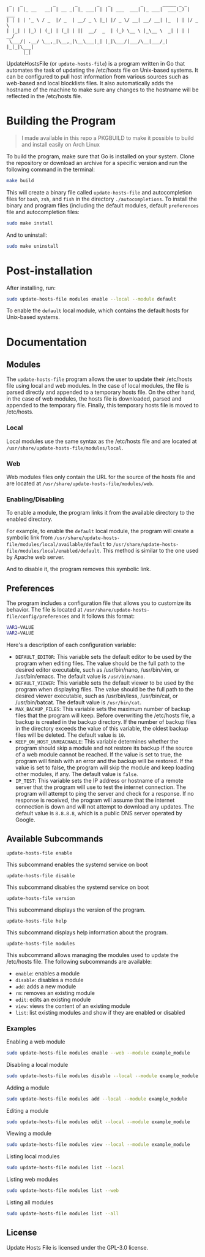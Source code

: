 ```
 _   _           _       _       _   _           _       _____ _ _
| | | |_ __   __| | __ _| |_ ___| | | | ___  ___| |_ ___|  ___(_) | ___
| | | | '_ \ / _  |/ _  | __/ _ \ |_| |/ _ \/ __| __/ __| |_  | | |/ _ \
| |_| | |_) | (_| | (_| | ||  __/  _  | (_) \__ \ |_\__ \  _| | | |  __/
 \___/| .__/ \__,_|\__,_|\__\___|_| |_|\___/|___/\__|___/_|   |_|_|\___|
      |_|
```

UpdateHostsFile (or `update-hosts-file`) is a program written in Go that automates the task of updating the /etc/hosts file on Unix-based systems. It can be configured to pull host information from various sources such as web-based and local blocklists files. It also automatically adds the hostname of the machine to make sure any changes to the hostname will be reflected in the /etc/hosts file.

# Building the Program

> I made available in this repo a PKGBUILD to make it possible to build and install easily on Arch Linux

To build the program, make sure that Go is installed on your system. Clone the repository or download an archive for a specific version and run the following command in the terminal:

```bash
make build
```

This will create a binary file called `update-hosts-file` and autocompletion files for `bash`, `zsh`, and `fish` in the directory `./autocompletions`. To install the binary and program files (including the default modules, default `preferences` file and autocompletion files:

```bash
sudo make install
```

And to uninstall:

```bash
sudo make uninstall
```

# Post-installation

After installing, run:

```bash
sudo update-hosts-file modules enable --local --module default
```

To enable the `default` local module, which contains the default hosts for Unix-based systems.

# Documentation

## Modules

The `update-hosts-file` program allows the user to update their /etc/hosts file using local and web modules. In the case of local modules, the file is parsed directly and appended to a temporary hosts file. On the other hand, in the case of web modules, the hosts file is downloaded, parsed and appended to the temporary file. Finally, this temporary hosts file is moved to /etc/hosts.

### Local

Local modules use the same syntax as the /etc/hosts file and are located at `/usr/share/update-hosts-file/modules/local`.

### Web

Web modules files only contain the URL for the source of the hosts file and are located at `/usr/share/update-hosts-file/modules/web`.

### Enabling/Disabling

To enable a module, the program links it from the available directory to the enabled directory.

For example, to enable the `default` local module, the program will create a symbolic link from `/usr/share/update-hosts-file/modules/local/available/default` to `/usr/share/update-hosts-file/modules/local/enabled/default`. This method is similar to the one used by Apache web server.

And to disable it, the program removes this symbolic link.

## Preferences

The program includes a configuration file that allows you to customize its behavior. The file is located at `/usr/share/update-hosts-file/config/preferences` and it follows this format:

```bash
VAR1=VALUE
VAR2=VALUE
```

Here's a description of each configuration variable:

- `DEFAULT_EDITOR`: This variable sets the default editor to be used by the program when editing files. The value should be the full path to the desired editor executable, such as /usr/bin/nano, /usr/bin/vim, or /usr/bin/emacs. The default value is `/usr/bin/nano`.
- `DEFAULT_VIEWER`: This variable sets the default viewer to be used by the program when displaying files. The value should be the full path to the desired viewer executable, such as /usr/bin/less, /usr/bin/cat, or /usr/bin/batcat. The default value is `/usr/bin/cat`.
- `MAX_BACKUP_FILES`: This variable sets the maximum number of backup files that the program will keep. Before overwriting the /etc/hosts file, a backup is created in the backup directory. If the number of backup files in the directory exceeds the value of this variable, the oldest backup files will be deleted. The default value is `10`.
- `KEEP_ON_HOST_UNREACHABLE`: This variable determines whether the program should skip a module and not restore its backup if the source of a web module cannot be reached. If the value is set to true, the program will finish with an error and the backup will be restored. If the value is set to false, the program will skip the module and keep loading other modules, if any. The default value is `false`.
- `IP_TEST`: This variable sets the IP address or hostname of a remote server that the program will use to test the internet connection. The program will attempt to ping the server and check for a response. If no response is received, the program will assume that the internet connection is down and will not attempt to download any updates. The default value is `8.8.8.8`, which is a public DNS server operated by Google.

## Available Subcommands

`update-hosts-file enable`

This subcommand enables the systemd service on boot

`update-hosts-file disable`

This subcommand disables the systemd service on boot

`update-hosts-file version`

This subcommand displays the version of the program.

`update-hosts-file help`

This subcommand displays help information about the program.

`update-hosts-file modules`

This subcommand allows managing the modules used to update the /etc/hosts file. The following subcommands are available:

- `enable`: enables a module
- `disable`: disables a module
- `add`: adds a new module
- `rm`: removes an existing module
- `edit`: edits an existing module
- `view`: views the content of an existing module
- `list`: list existing modules and show if they are enabled or disabled

### Examples

Enabling a web module

```bash
sudo update-hosts-file modules enable --web --module example_module
```

Disabling a local module

```bash
sudo update-hosts-file modules disable --local --module example_module
```

Adding a module

```bash
sudo update-hosts-file modules add --local --module example_module
```

Editing a module

```bash
sudo update-hosts-file modules edit --local --module example_module
```

Viewing a module

```bash
sudo update-hosts-file modules view --local --module example_module
```

Listing local modules

```bash
sudo update-hosts-file modules list --local
```

Listing web modules

```bash
sudo update-hosts-file modules list --web
```

Listing all modules

```bash
sudo update-hosts-file modules list --all
```

## License

Update Hosts File is licensed under the GPL-3.0 license.
